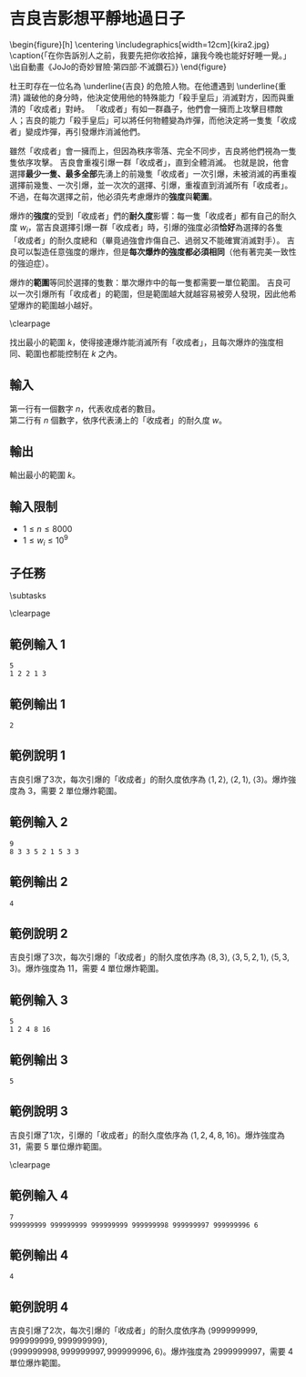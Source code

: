 # 吉良吉影想平靜地過日子

\begin{figure}[h]
\centering
\includegraphics[width=12cm]{kira2.jpg}
\caption{「在你告訴別人之前，我要先把你收拾掉，讓我今晚也能好好睡一覺。」 \\出自動畫《JoJo的奇妙冒險·第四部·不滅鑽石》}
\end{figure}

杜王町存在一位名為 \underline{吉良} 的危險人物。在他遭遇到 \underline{重清} 識破他的身分時，他決定使用他的特殊能力「殺手皇后」消滅對方，因而與重清的「收成者」對峙。
「收成者」有如一群蟲子，他們會一擁而上攻擊目標敵人；吉良的能力「殺手皇后」可以將任何物體變為炸彈，而他決定將一隻隻「收成者」變成炸彈，再引發爆炸消滅他們。  

雖然「收成者」會一擁而上，但因為秩序零落、完全不同步，吉良將他們視為一隻隻依序攻擊。
吉良會重複引爆一群「收成者」，直到全體消滅。
也就是說，他會選擇**最少一隻、最多全部**先湧上的前幾隻「收成者」一次引爆，未被消滅的再重複選擇前幾隻、一次引爆，並一次次的選擇、引爆，重複直到消滅所有「收成者」。
不過，在每次選擇之前，他必須先考慮爆炸的**強度**與**範圍**。

爆炸的**強度**的受到「收成者」們的**耐久度**影響：每一隻「收成者」都有自己的耐久度 $w_i$，當吉良選擇引爆一群「收成者」時，引爆的強度必須**恰好**為選擇的各隻「收成者」的耐久度總和（畢竟過強會炸傷自己、過弱又不能確實消滅對手）。
吉良可以製造任意強度的爆炸，但是**每次爆炸的強度都必須相同**（他有著完美一致性的強迫症）。

爆炸的**範圍**等同於選擇的隻數：單次爆炸中的每一隻都需要一單位範圍。
吉良可以一次引爆所有「收成者」的範圍，但是範圍越大就越容易被旁人發現，因此他希望爆炸的範圍越小越好。

\clearpage

找出最小的範圍 $k$，使得接連爆炸能消滅所有「收成者」，且每次爆炸的強度相同、範圍也都能控制在 $k$ 之內。

## 輸入
第一行有一個數字 $n$，代表收成者的數目。  
第二行有 $n$ 個數字，依序代表湧上的「收成者」的耐久度 $w$。

## 輸出
輸出最小的範圍 $k$。

## 輸入限制
- $1 \leq n \leq 8000$
- $1 \leq w_i \leq 10^9$

## 子任務
\subtasks

\clearpage

## 範例輸入 1
```
5
1 2 2 1 3
```

## 範例輸出 1
```
2
```

## 範例說明 1
吉良引爆了$3$次，每次引爆的「收成者」的耐久度依序為 $\langle 1, 2\rangle$, $\langle 2, 1\rangle$, $\langle 3\rangle$。爆炸強度為 $3$，需要 $2$ 單位爆炸範圍。

## 範例輸入 2
```
9
8 3 3 5 2 1 5 3 3
```

## 範例輸出 2
```
4
```

## 範例說明 2
吉良引爆了$3$次，每次引爆的「收成者」的耐久度依序為 $\langle 8, 3\rangle$, $\langle 3, 5, 2, 1\rangle$, $\langle 5, 3, 3\rangle$。爆炸強度為 $11$，需要 $4$ 單位爆炸範圍。

## 範例輸入 3
```
5
1 2 4 8 16
```

## 範例輸出 3
```
5
```

## 範例說明 3
吉良引爆了$1$次，引爆的「收成者」的耐久度依序為 $\langle 1, 2, 4, 8, 16\rangle$。爆炸強度為 $31$，需要 $5$ 單位爆炸範圍。

\clearpage

## 範例輸入 4
```
7
999999999 999999999 999999999 999999998 999999997 999999996 6
```

## 範例輸出 4
```
4
```

## 範例說明 4
吉良引爆了$2$次，每次引爆的「收成者」的耐久度依序為 $\langle 999999999, 999999999, 999999999\rangle$,  
$\langle 999999998, 999999997, 999999996, 6\rangle$。爆炸強度為 $2999999997$，需要 $4$ 單位爆炸範圍。
